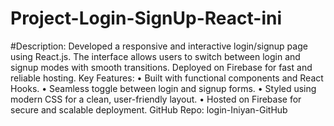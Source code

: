 # Project-Login-SignUp-React-ini

#Description: Developed a responsive and interactive login/signup page using React.js. The interface allows users to switch between login and signup modes with smooth transitions. Deployed on Firebase for fast and reliable hosting.
Key Features:
•	Built with functional components and React Hooks.
•	Seamless toggle between login and signup forms.
•	Styled using modern CSS for a clean, user-friendly layout.
•	Hosted on Firebase for secure and scalable deployment.
GitHub Repo: login-Iniyan-GitHub
